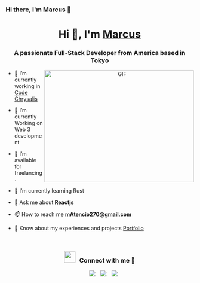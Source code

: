### Hi there, I'm Marcus 👋

<h1 align="center">Hi 👋, I'm <a href="https://www.marcusatencio.com/" target="blank">
Marcus</a></h1>
<h3 align="center">A passionate Full-Stack Developer from America based in Tokyo</h3>

<a target="_blank" align="center">
  <img align="right" top="500" height="300" width="400" alt="GIF" src="https://media.giphy.com/media/SWoSkN6DxTszqIKEqv/giphy.gif">
</a>

- 🔭 I’m currently working in <a href="https://www.codechrysalis.io/" target="blank">Code Chrysalis</a>

- 🌱 I’m currently Working on Web 3 development 

- 🤝 I’m available for freelancing.

- 🌱 I’m currently learning Rust

- 💬 Ask me about **Reactjs**

- 📫 How to reach me **mAtencio270@gmail.com**

- 📄 Know about my experiences and projects <a href="https://www.marcusatencio.com/" target="blank">Portfolio</a>
<br/>

<h3 align="center" > <img src="https://media.giphy.com/media/iY8CRBdQXODJSCERIr/giphy.gif" width="30" height="30" style="margin-right: 10px;">Connect with me 🤝 </h3>

<p align="center">

 <div align="center"  class="icons-social" style="margin-left: 10px;">
        <a style="margin-left: 10px;"  target="_blank" href="https://www.linkedin.com/in/marcus-atencio/">
			<img src="https://img.icons8.com/doodle/40/000000/linkedin--v2.png"></a>
        <a style="margin-left: 10px;" target="_blank" href="https://github.com/mAtencio27">
		<img src="https://img.icons8.com/doodle/40/000000/github--v1.png"></a>
        <a style="margin-left: 10px;" target="_blank" href="https://www.instagram.com/marcus_atencio_/">
			<img src="https://img.icons8.com/doodle/40/000000/instagram-new--v2.png"></a>
</p>

<!--
**mAtencio27/mAtencio27** is a ✨ _special_ ✨ repository because its `README.md` (this file) appears on your GitHub profile.

Here are some ideas to get you started:

- 🔭 I’m currently working on ...
- 🌱 I’m currently learning ...
- 👯 I’m looking to collaborate on ...
- 🤔 I’m looking for help with ...
- 💬 Ask me about ...
- 📫 How to reach me: ...
- 😄 Pronouns: ...
- ⚡ Fun fact: ...
-->
